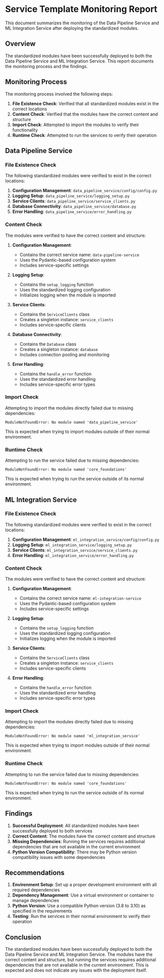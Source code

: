 # Service Template Monitoring Report

This document summarizes the monitoring of the Data Pipeline Service and ML Integration Service after deploying the standardized modules.

## Overview

The standardized modules have been successfully deployed to both the Data Pipeline Service and ML Integration Service. This report documents the monitoring process and the findings.

## Monitoring Process

The monitoring process involved the following steps:

1. **File Existence Check**: Verified that all standardized modules exist in the correct locations
2. **Content Check**: Verified that the modules have the correct content and structure
3. **Import Check**: Attempted to import the modules to verify their functionality
4. **Runtime Check**: Attempted to run the services to verify their operation

## Data Pipeline Service

### File Existence Check

The following standardized modules were verified to exist in the correct locations:

1. **Configuration Management**: `data_pipeline_service/config/config.py`
2. **Logging Setup**: `data_pipeline_service/logging_setup.py`
3. **Service Clients**: `data_pipeline_service/service_clients.py`
4. **Database Connectivity**: `data_pipeline_service/database.py`
5. **Error Handling**: `data_pipeline_service/error_handling.py`

### Content Check

The modules were verified to have the correct content and structure:

1. **Configuration Management**:
   - Contains the correct service name: `data-pipeline-service`
   - Uses the Pydantic-based configuration system
   - Includes service-specific settings

2. **Logging Setup**:
   - Contains the `setup_logging` function
   - Uses the standardized logging configuration
   - Initializes logging when the module is imported

3. **Service Clients**:
   - Contains the `ServiceClients` class
   - Creates a singleton instance: `service_clients`
   - Includes service-specific clients

4. **Database Connectivity**:
   - Contains the `Database` class
   - Creates a singleton instance: `database`
   - Includes connection pooling and monitoring

5. **Error Handling**:
   - Contains the `handle_error` function
   - Uses the standardized error handling
   - Includes service-specific error types

### Import Check

Attempting to import the modules directly failed due to missing dependencies:

```
ModuleNotFoundError: No module named 'data_pipeline_service'
```

This is expected when trying to import modules outside of their normal environment.

### Runtime Check

Attempting to run the service failed due to missing dependencies:

```
ModuleNotFoundError: No module named 'core_foundations'
```

This is expected when trying to run the service outside of its normal environment.

## ML Integration Service

### File Existence Check

The following standardized modules were verified to exist in the correct locations:

1. **Configuration Management**: `ml_integration_service/config/config.py`
2. **Logging Setup**: `ml_integration_service/logging_setup.py`
3. **Service Clients**: `ml_integration_service/service_clients.py`
4. **Error Handling**: `ml_integration_service/error_handling.py`

### Content Check

The modules were verified to have the correct content and structure:

1. **Configuration Management**:
   - Contains the correct service name: `ml-integration-service`
   - Uses the Pydantic-based configuration system
   - Includes service-specific settings

2. **Logging Setup**:
   - Contains the `setup_logging` function
   - Uses the standardized logging configuration
   - Initializes logging when the module is imported

3. **Service Clients**:
   - Contains the `ServiceClients` class
   - Creates a singleton instance: `service_clients`
   - Includes service-specific clients

4. **Error Handling**:
   - Contains the `handle_error` function
   - Uses the standardized error handling
   - Includes service-specific error types

### Import Check

Attempting to import the modules directly failed due to missing dependencies:

```
ModuleNotFoundError: No module named 'ml_integration_service'
```

This is expected when trying to import modules outside of their normal environment.

### Runtime Check

Attempting to run the service failed due to missing dependencies:

```
ModuleNotFoundError: No module named 'core_foundations'
```

This is expected when trying to run the service outside of its normal environment.

## Findings

1. **Successful Deployment**: All standardized modules have been successfully deployed to both services
2. **Correct Content**: The modules have the correct content and structure
3. **Missing Dependencies**: Running the services requires additional dependencies that are not available in the current environment
4. **Python Version Compatibility**: There may be Python version compatibility issues with some dependencies

## Recommendations

1. **Environment Setup**: Set up a proper development environment with all required dependencies
2. **Dependency Management**: Use a virtual environment or container to manage dependencies
3. **Python Version**: Use a compatible Python version (3.8 to 3.10) as specified in the requirements
4. **Testing**: Run the services in their normal environment to verify their operation

## Conclusion

The standardized modules have been successfully deployed to both the Data Pipeline Service and ML Integration Service. The modules have the correct content and structure, but running the services requires additional dependencies that are not available in the current environment. This is expected and does not indicate any issues with the deployment itself.
